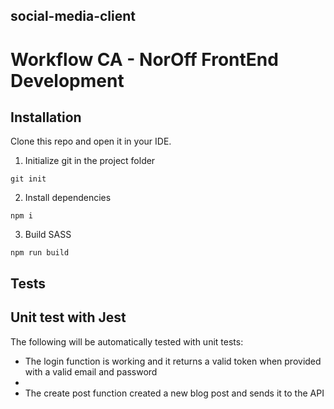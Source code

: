 ## social-media-client

# Workflow CA - NorOff FrontEnd Development

## Installation

Clone this repo and open it in your IDE.

1. Initialize git in the project folder

```
git init
```

2. Install dependencies

```
npm i
```

3. Build SASS

```
npm run build
```

## Tests

## Unit test with Jest

The following will be automatically tested with unit tests:

- The login function is working and it returns a valid token when provided with a valid email and password
- 
- The create post function created a new blog post and sends it to the API

